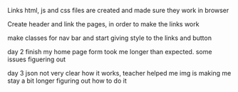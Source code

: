 
Links
 html, js and css files are created and made sure they work in browser

Create header and link the pages, in order to make the links work 

make classes for nav bar and start giving style to the links and button



day 2
finish my home page
form took me longer than expected. some issues figuering out 

day 3
json not very clear how it works, teacher helped me
img is making me stay a bit longer figuring out how to do it